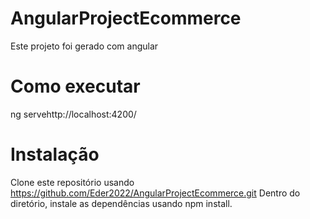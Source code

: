 # AngularProjectEcommerce
Este projeto foi gerado com angular 

# Como executar
ng servehttp://localhost:4200/

# Instalação
Clone este repositório usando https://github.com/Eder2022/AngularProjectEcommerce.git
Dentro do diretório, instale as dependências usando npm install.

